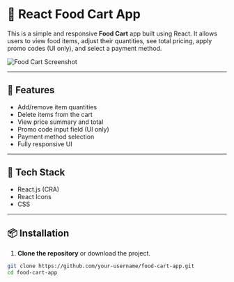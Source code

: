 # 🛒 React Food Cart App

This is a simple and responsive **Food Cart** app built using React. It allows users to view food items, adjust their quantities, see total pricing, apply promo codes (UI only), and select a payment method.

![Food Cart Screenshot](./screenshot.png) <!-- Optional: add image preview -->

---

## 🚀 Features

- Add/remove item quantities
- Delete items from the cart
- View price summary and total
- Promo code input field (UI only)
- Payment method selection
- Fully responsive UI

---

## 🧰 Tech Stack

- React.js (CRA)
- React Icons
- CSS

---

## 📦 Installation

1. **Clone the repository** or download the project.

```bash
git clone https://github.com/your-username/food-cart-app.git
cd food-cart-app
